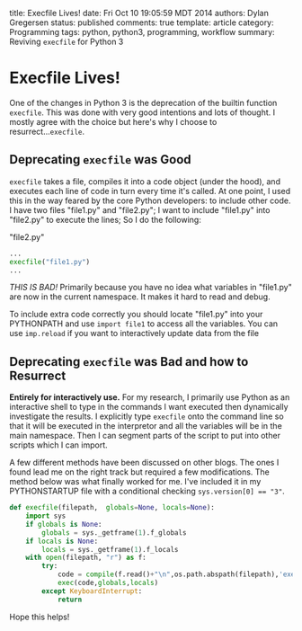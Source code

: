 title: Execfile Lives!
date: Fri Oct 10 19:05:59 MDT 2014
authors: Dylan Gregersen
status: published
comments: true
template: article
category: Programming
tags: python, python3, programming, workflow
summary: Reviving `execfile` for Python 3 

# Execfile Lives!

One of the changes in Python 3 is the deprecation of the builtin function `execfile`. This was done with very good intentions and lots of thought. I mostly agree with the choice but here's why I choose to resurrect...`execfile`.

## Deprecating `execfile` was Good

<!-- First off, `reload` was just taken out of the main namespace. You can still access it using `from importlib import reload`. I'm not exactly sure the reason (if you know please comment), but most likely it was to clean up the main python namespace. Modules will automatically be loaded each time you run a script afresh. Most of the time this is enough and requiring a developer to go to the standard library package importlib is nice. 
 -->
 `execfile` takes a file, compiles it into a code object (under the hood), and executes each line of code in turn every time it's called. At one point, I used this in the way feared by the core Python developers: to include other code. I have two files "file1.py" and "file2.py"; I want to include "file1.py" into "file2.py" to execute the lines; So I do the following:

"file2.py"
```python
...
execfile("file1.py")
...
```

*THIS IS BAD!* Primarily because you have no idea what variables in "file1.py" are now in the current namespace. It makes it hard to read and debug. 

To include extra code correctly you should locate "file1.py" into your PYTHONPATH and use `import file1` to access all the variables. You can use `imp.reload` if you want to interactively update data from the file

## Deprecating `execfile` was Bad and how to Resurrect

__Entirely for interactively use.__ For my research, I primarily use Python as an interactive shell to type in the commands I want executed then dynamically investigate the results. I explicitly type `execfile` onto the command line so that it will be executed in the interpretor and all the variables will be in the main namespace. Then I can segment parts of the script to put into other scripts which I can import.

A few different methods have been discussed on other blogs. The ones I found lead me on the right track but required a few modifications. The method below was what finally worked for me. I've included it in my PYTHONSTARTUP file with a conditional checking `sys.version[0] == "3"`.

```python
def execfile(filepath,  globals=None, locals=None):
    import sys
    if globals is None:
        globals = sys._getframe(1).f_globals
    if locals is None:
        locals = sys._getframe(1).f_locals
    with open(filepath, "r") as f:
        try:
            code = compile(f.read()+"\n",os.path.abspath(filepath),'exec')
            exec(code,globals,locals)
        except KeyboardInterrupt:
            return
```

Hope this helps!



